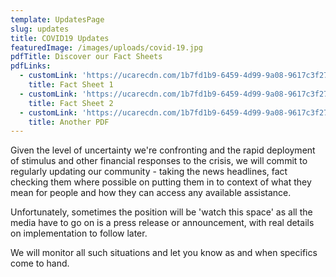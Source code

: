 ```yaml
---
template: UpdatesPage
slug: updates
title: COVID19 Updates
featuredImage: /images/uploads/covid-19.jpg
pdfTitle: Discover our Fact Sheets
pdfLinks:
  - customLink: 'https://ucarecdn.com/1b7fd1b9-6459-4d99-9a08-9617c3f27cc0/'
    title: Fact Sheet 1
  - customLink: 'https://ucarecdn.com/1b7fd1b9-6459-4d99-9a08-9617c3f27cc0/'
    title: Fact Sheet 2
  - customLink: 'https://ucarecdn.com/1b7fd1b9-6459-4d99-9a08-9617c3f27cc0/'
    title: Another PDF
---
```


Given the level of uncertainty we're confronting and the rapid deployment of stimulus and other financial responses to the crisis, we will commit to regularly updating our community - taking the news headlines, fact checking them where possible on putting them in to context of what they mean for people and how they can access any available assistance.

Unfortunately, sometimes the position will be 'watch this space' as all the media have to go on is a press release or announcement, with real details on implementation to follow later.

We will monitor all such situations and let you know as and when specifics come to hand.
